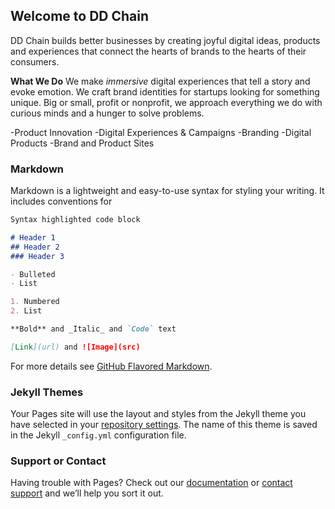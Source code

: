 ## Welcome to DD Chain

DD Chain builds better businesses by creating joyful digital ideas, products and experiences that connect the hearts of brands to the hearts of their consumers. 


**What We Do**
We make _immersive_ digital experiences that tell a story and evoke emotion. We craft brand identities for startups looking for something unique. Big or small, profit or nonprofit, we approach everything we do with curious minds and a hunger to solve problems. 

-Product Innovation
-Digital Experiences & Campaigns
-Branding
-Digital Products
-Brand and Product Sites





### Markdown

Markdown is a lightweight and easy-to-use syntax for styling your writing. It includes conventions for

```markdown
Syntax highlighted code block

# Header 1
## Header 2
### Header 3

- Bulleted
- List

1. Numbered
2. List

**Bold** and _Italic_ and `Code` text

[Link](url) and ![Image](src)
```

For more details see [GitHub Flavored Markdown](https://guides.github.com/features/mastering-markdown/).

### Jekyll Themes

Your Pages site will use the layout and styles from the Jekyll theme you have selected in your [repository settings](https://github.com/DD-Chain/dd-chain.github.io/settings). The name of this theme is saved in the Jekyll `_config.yml` configuration file.

### Support or Contact

Having trouble with Pages? Check out our [documentation](https://help.github.com/categories/github-pages-basics/) or [contact support](https://github.com/contact) and we’ll help you sort it out.
